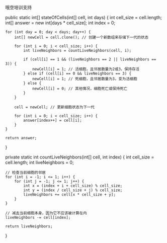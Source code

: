 哦空培训支持

public static int[] stateOfCells(int[] cell, int days) {
    int cell_size = cell.length;
    int[] answer = new int[days * cell_size];
    int index = 0;

    for (int day = 0; day < days; day++) {
        int[] newCell = cell.clone(); // 创建一个新数组来存储下一代的状态

        for (int i = 0; i < cell_size; i++) {
            int liveNeighbors = countLiveNeighbors(cell, i);

            if (cell[i] == 1 && (liveNeighbors == 2 || liveNeighbors == 3)) {
                newCell[i] = 1; // 活细胞，且邻居数量为2或3，保持存活
            } else if (cell[i] == 0 && liveNeighbors == 3) {
                newCell[i] = 1; // 死细胞，且邻居数量为3，变为活细胞
            } else {
                newCell[i] = 0; // 其他情况，细胞死亡或保持死亡
            }
        }

        cell = newCell; // 更新细胞状态为下一代

        for (int i = 0; i < cell_size; i++) {
            answer[index++] = cell[i];
        }
    }

    return answer;
}

private static int countLiveNeighbors(int[] cell, int index) {
    int cell_size = cell.length;
    int liveNeighbors = 0;

    // 检查当前细胞的邻居
    for (int i = -1; i <= 1; i++) {
        for (int j = -1; j <= 1; j++) {
            int x = (index + i + cell_size) % cell_size;
            int y = (index / cell_size + j) % cell_size;
            liveNeighbors += cell[x * cell_size + y];
        }
    }

    // 减去当前细胞本身，因为它不应该被计算在内
    liveNeighbors -= cell[index];

    return liveNeighbors;
}
